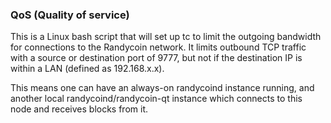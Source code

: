 ### QoS (Quality of service) ###

This is a Linux bash script that will set up tc to limit the outgoing bandwidth for connections to the Randycoin network. It limits outbound TCP traffic with a source or destination port of 9777, but not if the destination IP is within a LAN (defined as 192.168.x.x).

This means one can have an always-on randycoind instance running, and another local randycoind/randycoin-qt instance which connects to this node and receives blocks from it.
